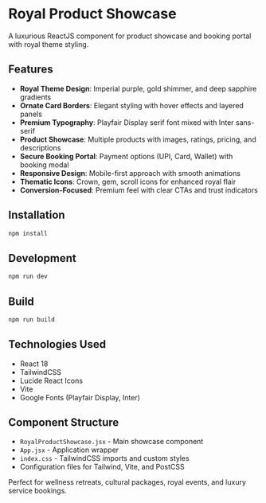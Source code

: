 # Royal Product Showcase

A luxurious ReactJS component for product showcase and booking portal with royal theme styling.

## Features

- **Royal Theme Design**: Imperial purple, gold shimmer, and deep sapphire gradients
- **Ornate Card Borders**: Elegant styling with hover effects and layered panels
- **Premium Typography**: Playfair Display serif font mixed with Inter sans-serif
- **Product Showcase**: Multiple products with images, ratings, pricing, and descriptions
- **Secure Booking Portal**: Payment options (UPI, Card, Wallet) with booking modal
- **Responsive Design**: Mobile-first approach with smooth animations
- **Thematic Icons**: Crown, gem, scroll icons for enhanced royal flair
- **Conversion-Focused**: Premium feel with clear CTAs and trust indicators

## Installation

```bash
npm install
```

## Development

```bash
npm run dev
```

## Build

```bash
npm run build
```

## Technologies Used

- React 18
- TailwindCSS
- Lucide React Icons
- Vite
- Google Fonts (Playfair Display, Inter)

## Component Structure

- `RoyalProductShowcase.jsx` - Main showcase component
- `App.jsx` - Application wrapper
- `index.css` - TailwindCSS imports and custom styles
- Configuration files for Tailwind, Vite, and PostCSS

Perfect for wellness retreats, cultural packages, royal events, and luxury service bookings.